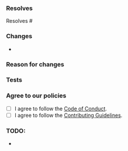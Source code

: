 ### Resolves

<!-- Which issue(s) does this pull request fix or resolve? -->

Resolves #

### Changes

<!-- Please describe the changes made. -->

-   <!-->

### Reason for changes

<!-- Why did you make them? -->

### Tests

<!-- Have you tested this PR? If so, how? If not, please do so before submitting the PR. -->

### Agree to our policies

<!-- By submitting this issue, you agree to follow our policies. -->

-   [ ] I agree to follow the [Code of Conduct](https://github.com/onedotprojects/auth/blob/issues/.github/CODE_OF_CONDUCT.md).
-   [ ] I agree to follow the [Contributing Guidelines](https://github.com/onedotprojects/auth/blob/issues/.github/CONTRIBUTING.md).

### TODO:

-   <!-->

